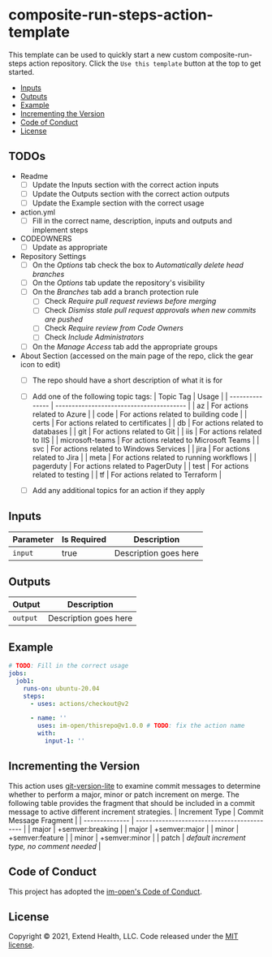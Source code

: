 # composite-run-steps-action-template

This template can be used to quickly start a new custom composite-run-steps action repository.  Click the `Use this template` button at the top to get started.
- [Inputs](#inputs)
- [Outputs](#outputs)
- [Example](#example)
- [Incrementing the Version](#incrementing-the-version)
- [Code of Conduct](#code-of-conduct)
- [License](#license)
  
## TODOs
- Readme
  - [ ] Update the Inputs section with the correct action inputs
  - [ ] Update the Outputs section with the correct action outputs
  - [ ] Update the Example section with the correct usage   
- action.yml
  - [ ] Fill in the correct name, description, inputs and outputs and implement steps
- CODEOWNERS
  - [ ] Update as appropriate
- Repository Settings
  - [ ] On the *Options* tab check the box to *Automatically delete head branches*
  - [ ] On the *Options* tab update the repository's visibility
  - [ ] On the *Branches* tab add a branch protection rule
    - [ ] Check *Require pull request reviews before merging*
    - [ ] Check *Dismiss stale pull request approvals when new commits are pushed*
    - [ ] Check *Require review from Code Owners*
    - [ ] Check *Include Administrators*
  - [ ] On the *Manage Access* tab add the appropriate groups
- About Section (accessed on the main page of the repo, click the gear icon to edit)
  - [ ] The repo should have a short description of what it is for
  - [ ] Add one of the following topic tags:
    | Topic Tag       | Usage                                    |
    | --------------- | ---------------------------------------- |
    | az              | For actions related to Azure             |
    | code            | For actions related to building code     |
    | certs           | For actions related to certificates      |
    | db              | For actions related to databases         |
    | git             | For actions related to Git               |
    | iis             | For actions related to IIS               |
    | microsoft-teams | For actions related to Microsoft Teams   |
    | svc             | For actions related to Windows Services  |
    | jira            | For actions related to Jira              |
    | meta            | For actions related to running workflows |
    | pagerduty       | For actions related to PagerDuty         |
    | test            | For actions related to testing           |
    | tf              | For actions related to Terraform         |
  - [ ] Add any additional topics for an action if they apply    
    

## Inputs
| Parameter | Is Required | Description           |
| --------- | ----------- | --------------------- |
| `input`   | true        | Description goes here |

## Outputs
| Output   | Description           |
| -------- | --------------------- |
| `output` | Description goes here |

## Example

```yml
# TODO: Fill in the correct usage
jobs:
  job1:
    runs-on: ubuntu-20.04
    steps:
      - uses: actions/checkout@v2

      - name: ''
        uses: im-open/thisrepo@v1.0.0 # TODO: fix the action name
        with:
          input-1: ''
```

## Incrementing the Version

This action uses [git-version-lite] to examine commit messages to determine whether to perform a major, minor or patch increment on merge.  The following table provides the fragment that should be included in a commit message to active different increment strategies.
| Increment Type | Commit Message Fragment                     |
| -------------- | ------------------------------------------- |
| major          | +semver:breaking                            |
| major          | +semver:major                               |
| minor          | +semver:feature                             |
| minor          | +semver:minor                               |
| patch          | *default increment type, no comment needed* |

## Code of Conduct

This project has adopted the [im-open's Code of Conduct](https://github.com/im-open/.github/blob/master/CODE_OF_CONDUCT.md).

## License

Copyright &copy; 2021, Extend Health, LLC. Code released under the [MIT license](LICENSE).

[git-version-lite]: https://github.com/im-open/git-version-lite